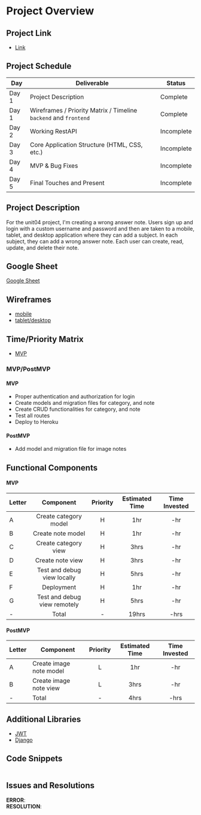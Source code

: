 # Project Overview

## Project Link
- [Link](https://sharp-lewin-c44ba6.netlify.app/#)

## Project Schedule

|  Day | Deliverable | Status
|---|---| ---|
|Day 1| Project Description | Complete
|Day 1| Wireframes / Priority Matrix / Timeline `backend` and `frontend`| Complete
|Day 2| Working RestAPI | Incomplete
|Day 3| Core Application Structure (HTML, CSS, etc.) | Incomplete
|Day 4| MVP & Bug Fixes | Incomplete
|Day 5| Final Touches and Present | Incomplete

## Project Description
For the unit04 project, I'm creating a wrong answer note. Users sign up and login with a custom username and password and then are taken to a mobile, tablet, and desktop application where they can add a subject. In each subject, they can add a wrong answer note. Each user can create, read, update, and delete their note.

## Google Sheet
[Google Sheet](https://docs.google.com/spreadsheets/d/1MiYUM5Rr0hr_9kbYVNgYzxu88jngsMA9udl1Ox-z7Vw/edit#gid=0) 

## Wireframes

- [mobile](https://res.cloudinary.com/dqduwnrb1/image/upload/v1600014820/Page_1_mho2ij.png)
- [tablet/desktop](https://res.cloudinary.com/dqduwnrb1/image/upload/v1600014820/Page_2_itrg3k.png)



## Time/Priority Matrix 

- [MVP](https://res.cloudinary.com/dqduwnrb1/image/upload/v1600019904/p4_front_Time_Priority_Matrix_1_jqyfal.jpg)

### MVP/PostMVP 

#### MVP
- Proper authentication and authorization for login
- Create models and migration files for category, and note
- Create CRUD functionalities for category, and note
- Test all routes
- Deploy to Heroku

#### PostMVP 
- Add model and migration file for image notes 


## Functional Components

#### MVP

| Letter | Component | Priority | Estimated Time | Time Invested |
| --- | :---: |  :---: | :---: | :---: |
| A | Create category model | H | 1hr | -hr |
| B | Create note model | H | 1hr | -hr |
| C | Create category view | H | 3hrs | -hr |
| D | Create note view | H | 3hrs | -hr |
| E | Test and debug view locally | H | 5hrs | -hr |
| F | Deployment | H | 1hr | -hr |
| G | Test and debug view remotely  | H | 5hrs | -hr |
| - | Total | - | 19hrs | -hrs |

#### PostMVP
| Letter | Component | Priority | Estimated Time | Time Invested |
| --- | --- | :---: |  :---: | :---: |
| A | Create image note model | L | 1hr | -hr |
| B | Create image note view | L | 3hrs | -hr |
| - | Total | - | 4hrs | -hrs |

## Additional Libraries
- [JWT](https://jwt.io/)
- [Django](https://www.djangoproject.com/)


## Code Snippets
```

```


## Issues and Resolutions

**ERROR**:               
**RESOLUTION**: 


